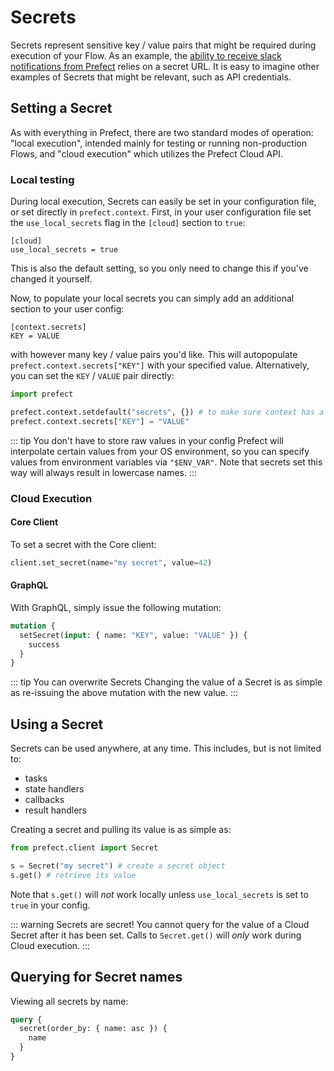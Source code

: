 # Secrets

Secrets represent sensitive key / value pairs that might be required during execution of your Flow. As an example,
the [ability to receive slack notifications from Prefect](../../core/tutorials/slack-notifications.html#using-your-url-to-get-notifications) relies on a secret
URL. It is easy to imagine other examples of Secrets that might be relevant, such as API credentials.

## Setting a Secret

As with everything in Prefect, there are two standard modes of operation: "local execution", intended mainly for testing or running non-production Flows, and "cloud execution" which utilizes the Prefect Cloud API.

### Local testing

During local execution, Secrets can easily be set in your configuration file, or set directly in `prefect.context`. First, in your user configuration file set the `use_local_secrets` flag in the `[cloud]` section to `true`:

```
[cloud]
use_local_secrets = true
```

This is also the default setting, so you only need to change this if you've changed it yourself.

Now, to populate your local secrets you can simply add an additional section to your user config:

```
[context.secrets]
KEY = VALUE
```

with however many key / value pairs you'd like.  This will autopopulate `prefect.context.secrets["KEY"]` with your specified value.  Alternatively, you can set the `KEY` / `VALUE` pair directly: 

```python
import prefect

prefect.context.setdefault("secrets", {}) # to make sure context has a secrets attribute
prefect.context.secrets["KEY"] = "VALUE"
```

::: tip You don't have to store raw values in your config
Prefect will interpolate certain values from your OS environment, so you can specify values from environment variables via `"$ENV_VAR"`.  Note that secrets set this way will always result in lowercase names.
:::

### Cloud Execution

#### Core Client

To set a secret with the Core client:

```python
client.set_secret(name="my secret", value=42)
```

#### GraphQL <Badge text="GQL"/>

With GraphQL, simply issue the following mutation:

```graphql
mutation {
  setSecret(input: { name: "KEY", value: "VALUE" }) {
    success
  }
}
```

::: tip You can overwrite Secrets
Changing the value of a Secret is as simple as re-issuing the above mutation with the new value.
:::

## Using a Secret

Secrets can be used anywhere, at any time. This includes, but is not limited to:

- tasks
- state handlers
- callbacks
- result handlers

Creating a secret and pulling its value is as simple as:

```python
from prefect.client import Secret

s = Secret("my secret") # create a secret object
s.get() # retrieve its value
```

Note that `s.get()` will *not* work locally unless `use_local_secrets` is set to `true` in your config.

::: warning Secrets are secret!
You cannot query for the value of a Cloud Secret after it has been set. Calls to `Secret.get()` will *only* work during Cloud execution.
:::

## Querying for Secret names <Badge text="GQL"/>

Viewing all secrets by name:

```graphql
query {
  secret(order_by: { name: asc }) {
    name
  }
}
```
